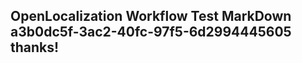 <properties
ms.topic="hero-topic1"
ms.test1="hero-topic"
ms.test2="test"/>

## OpenLocalization Workflow Test MarkDown a3b0dc5f-3ac2-40fc-97f5-6d2994445605 thanks!
